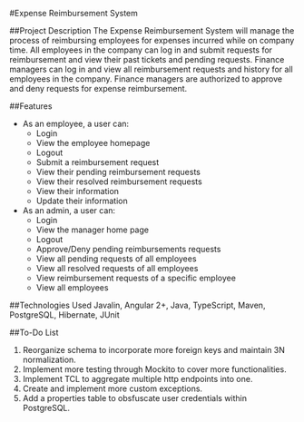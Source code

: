 #Expense Reimbursement System

##Project Description
The Expense Reimbursement System will manage the process of reimbursing employees for expenses incurred while on company time. All employees in the company can log in and submit requests for reimbursement and view their past tickets and pending requests. Finance managers can log in and view all reimbursement requests and history for all employees in the company. Finance managers are authorized to approve and deny requests for expense reimbursement.

##Features
- As an employee, a user can:
  - Login
  - View the employee homepage
  - Logout
  - Submit a reimbursement request
  - View their pending reimbursement requests
  - View their resolved reimbursement requests
  - View their information
  - Update their information
- As an admin, a user can:
  - Login
  - View the manager home page
  - Logout
  - Approve/Deny pending reimbursements requests
  - View all pending requests of all employees
  - View all resolved requests of all employees
  - View reimbursement requests of a specific employee
  - View all employees

##Technologies Used
Javalin, Angular 2+, Java, TypeScript, Maven, PostgreSQL, Hibernate, JUnit

##To-Do List
1. Reorganize schema to incorporate more foreign keys and maintain 3N normalization.
2. Implement more testing through Mockito to cover more functionalities.
3. Implement TCL to aggregate multiple http endpoints into one.
4. Create and implement more custom exceptions.
5. Add a properties table to obsfuscate user credentials within PostgreSQL.
